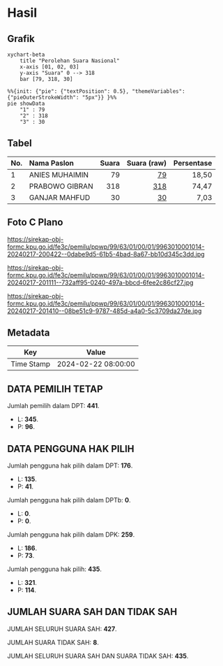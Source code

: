 # Hasil

## Grafik

```mermaid
xychart-beta
    title "Perolehan Suara Nasional"
    x-axis [01, 02, 03]
    y-axis "Suara" 0 --> 318
    bar [79, 318, 30]
```

```mermaid
%%{init: {"pie": {"textPosition": 0.5}, "themeVariables": {"pieOuterStrokeWidth": "5px"}} }%%
pie showData
    "1" : 79
    "2" : 318
    "3" : 30
```

## Tabel

| No. | Nama Paslon    | Suara | Suara (raw) | Persentase |
|:--- |:-------------- | -----:| -----------:| ----------:|
| 1   | ANIES MUHAIMIN | 79    | [79][p-1]   | 18,50      |
| 2   | PRABOWO GIBRAN | 318   | [318][p-2]  | 74,47      |
| 3   | GANJAR MAHFUD  | 30    | [30][p-3]   | 7,03       |


[p-1]: https://github.com/gigit-pemilu/pemilu-2024/blob/main/pilpres/hitung-suara/sub/99-luar-negeri/sub/63-kuching-malaysia/sub/01-kuching-malaysia/sub/0001-kuching-malaysia/sub/014-ksk-009/sub/paslon-1.txt
[p-2]: https://github.com/gigit-pemilu/pemilu-2024/blob/main/pilpres/hitung-suara/sub/99-luar-negeri/sub/63-kuching-malaysia/sub/01-kuching-malaysia/sub/0001-kuching-malaysia/sub/014-ksk-009/sub/paslon-2.txt
[p-3]: https://github.com/gigit-pemilu/pemilu-2024/blob/main/pilpres/hitung-suara/sub/99-luar-negeri/sub/63-kuching-malaysia/sub/01-kuching-malaysia/sub/0001-kuching-malaysia/sub/014-ksk-009/sub/paslon-3.txt

## Foto C Plano

https://sirekap-obj-formc.kpu.go.id/fe3c/pemilu/ppwp/99/63/01/00/01/9963010001014-20240217-200422--0dabe9d5-61b5-4bad-8a67-bb10d345c3dd.jpg

https://sirekap-obj-formc.kpu.go.id/fe3c/pemilu/ppwp/99/63/01/00/01/9963010001014-20240217-201111--732aff95-0240-497a-bbcd-6fee2c86cf27.jpg

https://sirekap-obj-formc.kpu.go.id/fe3c/pemilu/ppwp/99/63/01/00/01/9963010001014-20240217-201410--08be51c9-9787-485d-a4a0-5c3709da27de.jpg


## Metadata

| Key        | Value               |
| ---------- | ------------------- |
| Time Stamp | 2024-02-22 08:00:00 |


## DATA PEMILIH TETAP

Jumlah pemilih dalam DPT: **441**.
 * L: **345**.
 * P: **96**.

## DATA PENGGUNA HAK PILIH

Jumlah pengguna hak pilih dalam DPT: **176**.
 * L: **135**.
 * P: **41**.

Jumlah pengguna hak pilih dalam DPTb: **0**.
 * L: **0**.
 * P: **0**.

Jumlah pengguna hak pilih dalam DPK: **259**.
 * L: **186**.
 * P: **73**.

Jumlah pengguna hak pilih: **435**.
 * L: **321**.
 * P: **114**.

## JUMLAH SUARA SAH DAN TIDAK SAH

JUMLAH SELURUH SUARA SAH: **427**.

JUMLAH SUARA TIDAK SAH: **8**.

JUMLAH SELURUH SUARA SAH DAN SUARA TIDAK SAH: **435**.


